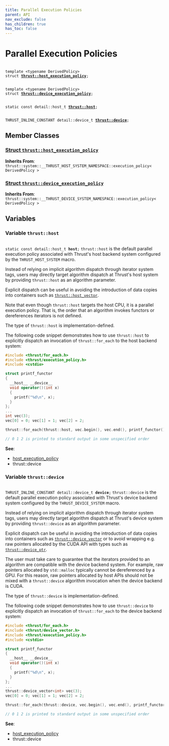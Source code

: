 ```yaml
---
title: Parallel Execution Policies
parent: API
nav_exclude: false
has_children: true
has_toc: false
---
```


# Parallel Execution Policies

<code class="doxybook">
<span>template &lt;typename DerivedPolicy&gt;</span>
<span>struct <b><a href="{{ site.baseurl }}/api/classes/structthrust_1_1host__execution__policy.html">thrust::host&#95;execution&#95;policy</a></b>;</span>
<br>
<span>template &lt;typename DerivedPolicy&gt;</span>
<span>struct <b><a href="{{ site.baseurl }}/api/classes/structthrust_1_1device__execution__policy.html">thrust::device&#95;execution&#95;policy</a></b>;</span>
<br>
<span>static const detail::host_t <b><a href="{{ site.baseurl }}/api/groups/group__execution__policies.html#variable-host">thrust::host</a></b>;</span>
<br>
<span>THRUST_INLINE_CONSTANT detail::device_t <b><a href="{{ site.baseurl }}/api/groups/group__execution__policies.html#variable-device">thrust::device</a></b>;</span>
</code>

## Member Classes

<h3 id="struct-thrusthost-execution-policy">
<a href="{{ site.baseurl }}/api/classes/structthrust_1_1host__execution__policy.html">Struct <code>thrust::host&#95;execution&#95;policy</code>
</a>
</h3>

**Inherits From**:
`thrust::system::__THRUST_HOST_SYSTEM_NAMESPACE::execution_policy< DerivedPolicy >`

<h3 id="struct-thrustdevice-execution-policy">
<a href="{{ site.baseurl }}/api/classes/structthrust_1_1device__execution__policy.html">Struct <code>thrust::device&#95;execution&#95;policy</code>
</a>
</h3>

**Inherits From**:
`thrust::system::__THRUST_DEVICE_SYSTEM_NAMESPACE::execution_policy< DerivedPolicy >`


## Variables

<h3 id="variable-host">
Variable <code>thrust::host</code>
</h3>

<code class="doxybook">
<span>static const detail::host_t <b>host</b>;</span></code>
<code>thrust::host</code> is the default parallel execution policy associated with Thrust's host backend system configured by the <code>THRUST&#95;HOST&#95;SYSTEM</code> macro.

Instead of relying on implicit algorithm dispatch through iterator system tags, users may directly target algorithm dispatch at Thrust's host system by providing <code>thrust::host</code> as an algorithm parameter.

Explicit dispatch can be useful in avoiding the introduction of data copies into containers such as <code><a href="{{ site.baseurl }}/api/classes/classthrust_1_1host__vector.html">thrust::host&#95;vector</a></code>.

Note that even though <code>thrust::host</code> targets the host CPU, it is a parallel execution policy. That is, the order that an algorithm invokes functors or dereferences iterators is not defined.

The type of <code>thrust::host</code> is implementation-defined.

The following code snippet demonstrates how to use <code>thrust::host</code> to explicitly dispatch an invocation of <code>thrust::for&#95;each</code> to the host backend system:



```cpp
#include <thrust/for_each.h>
#include <thrust/execution_policy.h>
#include <cstdio>

struct printf_functor
{
  __host__ __device__
  void operator()(int x)
  {
    printf("%d\n", x);
  }
};
...
int vec(3);
vec[0] = 0; vec[1] = 1; vec[2] = 2;

thrust::for_each(thrust::host, vec.begin(), vec.end(), printf_functor());

// 0 1 2 is printed to standard output in some unspecified order
```

**See**:
* <a href="{{ site.baseurl }}/api/classes/structthrust_1_1host__execution__policy.html">host_execution_policy</a>
* thrust::device 

<h3 id="variable-device">
Variable <code>thrust::device</code>
</h3>

<code class="doxybook">
<span>THRUST_INLINE_CONSTANT detail::device_t <b>device</b>;</span></code>
<code>thrust::device</code> is the default parallel execution policy associated with Thrust's device backend system configured by the <code>THRUST&#95;DEVICE&#95;SYSTEM</code> macro.

Instead of relying on implicit algorithm dispatch through iterator system tags, users may directly target algorithm dispatch at Thrust's device system by providing <code>thrust::device</code> as an algorithm parameter.

Explicit dispatch can be useful in avoiding the introduction of data copies into containers such as <code><a href="{{ site.baseurl }}/api/classes/classthrust_1_1device__vector.html">thrust::device&#95;vector</a></code> or to avoid wrapping e.g. raw pointers allocated by the CUDA API with types such as <code><a href="{{ site.baseurl }}/api/classes/classthrust_1_1device__ptr.html">thrust::device&#95;ptr</a></code>.

The user must take care to guarantee that the iterators provided to an algorithm are compatible with the device backend system. For example, raw pointers allocated by <code>std::malloc</code> typically cannot be dereferenced by a GPU. For this reason, raw pointers allocated by host APIs should not be mixed with a <code>thrust::device</code> algorithm invocation when the device backend is CUDA.

The type of <code>thrust::device</code> is implementation-defined.

The following code snippet demonstrates how to use <code>thrust::device</code> to explicitly dispatch an invocation of <code>thrust::for&#95;each</code> to the device backend system:



```cpp
#include <thrust/for_each.h>
#include <thrust/device_vector.h>
#include <thrust/execution_policy.h>
#include <cstdio>

struct printf_functor
{
  __host__ __device__
  void operator()(int x)
  {
    printf("%d\n", x);
  }
};
...
thrust::device_vector<int> vec(3);
vec[0] = 0; vec[1] = 1; vec[2] = 2;

thrust::for_each(thrust::device, vec.begin(), vec.end(), printf_functor());

// 0 1 2 is printed to standard output in some unspecified order
```

**See**:
* <a href="{{ site.baseurl }}/api/classes/structthrust_1_1host__execution__policy.html">host_execution_policy</a>
* thrust::device 


